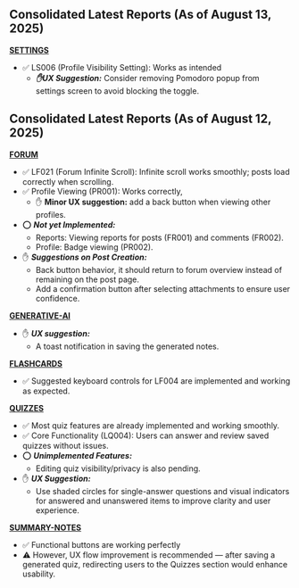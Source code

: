 ## Consolidated Latest Reports (As of August 13, 2025)
[**SETTINGS**](./settings/aug-13-25.md)
- ✅ LS006 (Profile Visibility Setting): Works as intended
    - ***✋UX Suggestion:*** Consider removing Pomodoro popup from settings screen to avoid blocking the toggle.

## Consolidated Latest Reports (As of August 12, 2025)
[**FORUM**](./forums/aug-12-25.md)
- ✅ LF021 (Forum Infinite Scroll): Infinite scroll works smoothly; posts load correctly when scrolling.
- ✅ Profile Viewing (PR001): Works correctly, 
    - ✋ **Minor UX suggestion:** add a back button when viewing other profiles.
- ⭕ ***Not yet Implemented:***
    - Reports: Viewing reports for posts (FR001) and comments (FR002).
    - Profile: Badge viewing (PR002).
- ✋ ***Suggestions on Post Creation:***
    - Back button behavior, it should return to forum overview instead of remaining on the post page.
    - Add a confirmation button after selecting attachments to ensure user confidence.

[**GENERATIVE-AI**](./generative-ai/aug-12-25.md)
- ✋ ***UX suggestion:***
    - A toast notification in saving the generated notes.

[**FLASHCARDS**](./flashcards/aug-07-25.md)
- ✅ Suggested keyboard controls for LF004 are implemented and working as expected.

[**QUIZZES**](./quizzes/aug-4-25.md)
- ✅ Most quiz features are already implemented and working smoothly.
- ✅ Core Functionality (LQ004): Users can answer and review saved quizzes without issues.
- ⭕ ***Unimplemented Features:***
    - Editing quiz visibility/privacy is also pending.
- ✋ ***UX Suggestion:*** 
    - Use shaded circles for single-answer questions and visual indicators for answered and unanswered items to improve clarity and user experience.

[**SUMMARY-NOTES**](./summary-notes/aug-07-25.md)
- ✅ Functional buttons are working perfectly
- ⚠️ However, UX flow improvement is recommended — after saving a generated quiz, redirecting users to the Quizzes section would enhance usability.
